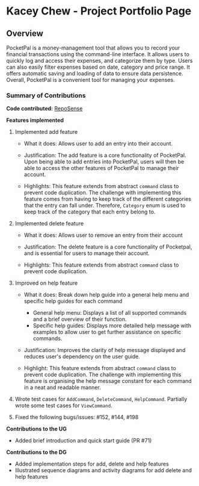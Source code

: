 # Kacey Chew - Project Portfolio Page

## Overview
PocketPal is a money-management tool that allows you to record your financial transactions using the command-line interface.
It allows users to quickly log and access their expenses, and categorize them by type. Users can also easily filter expenses based on date, category and price range.
It offers automatic saving and loading of data to ensure data persistence. Overall, PocketPal is a convenient tool for managing your expenses.


### Summary of Contributions
**Code contributed:** [RepoSense](https://nus-cs2113-ay2223s2.github.io/tp-dashboard/?search=kaceycsn)

**Features implemented**
1. Implemented add feature
    - What it does: Allows user to add an entry into their account.

    - Justification: The add feature is a core functionality of PocketPal. Upon being able to add entries into PocketPal, users will then be able to access the other features of PocketPal to manage their account.

    - Highlights: This feature extends from abstract `command` class to prevent code duplication. The challenge with implementing this feature comes from having to keep track of the different categories that the entry can fall under. Therefore, `Category` enum is used to keep track of the category that each entry belong to.


2. Implemented delete feature
    - What it does: Allows user to remove an entry from their account

    - Justification: The delete feature is a core functionality of Pocketpal, and is essential for users to manage their account.

    - Highlights: This feature extends from abstract `command` class to prevent code duplication.


3. Improved on help feature
    - What it does: Break down help guide into a general help menu and specific help guides for each command
        - General help menu: Displays a list of all supported commands and a brief overview of their function.
        - Specific help guides: Displays more detailed help message with examples to allow user to get further assistance on specific commands.

    - Justification: Improves the clarity of help message displayed and reduces user's dependency on the user guide.

    - Highlight: This feature extends from abstract `command` class to prevent code duplication. The challenge with implementing this feature is organising the help message constant for each command in a neat and readable manner.


4. Wrote test cases for `AddCommand`, `DeleteCommand`, `HelpCommand`. Partially wrote some test cases for `ViewCommand`.


5. Fixed the following bugs/issues: #152, #144, #198


**Contributions to the UG**
- Added brief introduction and quick start guide (PR #71)

**Contributions to the DG**

- Added implementation steps for add, delete and help features
- Illustrated sequence diagrams and activity diagrams for add delete and help features

